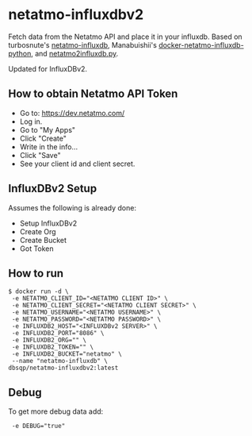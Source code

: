 # netatmo-influxdbv2
Fetch data from the Netatmo API and place it in your influxdb. Based on turbosnute's [netatmo-influxdb](https://github.com/turbosnute/netatmo-influxdb), Manabuishii's [docker-netatmo-influxdb-python](https://github.com/manabuishii/docker-netatmo-influxdb-python),  and [netatmo2influxdb.py](https://pypi.org/project/netatmo2influxdb/).

Updated for InfluxDBv2.

## How to obtain Netatmo API Token
- Go to: https://dev.netatmo.com/
- Log in.
- Go to "My Apps"
- Click "Create"
- Write in the info...
- Click "Save"
- See your client id and client secret.

## InfluxDBv2 Setup

Assumes the following is already done:
- Setup InfluxDBv2
- Create Org
- Create Bucket
- Got Token

## How to run
```
$ docker run -d \
 -e NETATMO_CLIENT_ID="<NETATMO CLIENT ID>" \
 -e NETATMO_CLIENT_SECRET="<NETATMO CLIENT SECRET>" \
 -e NETATMO_USERNAME="<NETATMO USERNAME>" \
 -e NETATMO_PASSWORD="<NETATMO PASSWORD>" \
 -e INFLUXDB2_HOST="<INFLUXDBv2 SERVER>" \
 -e INFLUXDB2_PORT="8086" \
 -e INFLUXDB2_ORG="" \
 -e INFLUXDB2_TOKEN="" \
 -e INFLUXDB2_BUCKET="netatmo" \
 --name "netatmo-influxdb" \
dbsqp/netatmo-influxdbv2:latest
```

## Debug
To get more debug data add:
```
 -e DEBUG="true"
```
